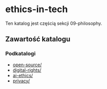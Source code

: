 # ethics-in-tech

Ten katalog jest częścią sekcji 09-philosophy.

## Zawartość katalogu

### Podkatalogi

- [open-source/](open-source/)
- [digital-rights/](digital-rights/)
- [ai-ethics/](ai-ethics/)
- [privacy/](privacy/)

